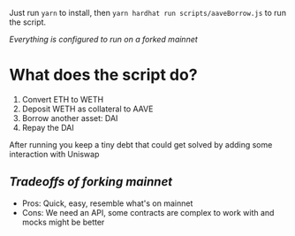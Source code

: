 Just run `yarn` to install, then `yarn hardhat run scripts/aaveBorrow.js` to run the script.

_Everything is configured to run on a forked mainnet_

# What does the script do?

1. Convert ETH to WETH
2. Deposit WETH as collateral to AAVE
3. Borrow another asset: DAI
4. Repay the DAI
 
After running you keep a tiny debt that could get solved by adding some interaction with Uniswap

## _Tradeoffs of forking mainnet_

-   Pros: Quick, easy, resemble what's on mainnet
-   Cons: We need an API, some contracts are complex to work with and mocks might be better
